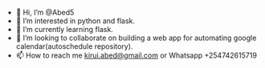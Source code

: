 - 👋 Hi, I’m @Abed5
- 👀 I’m interested in python and flask.
- 🌱 I’m currently learning flask.
- 💞️ I’m looking to collaborate on building a web app for automating google calendar(autoschedule repository).
- 📫 How to reach me kirui.abed@gmail.com or Whatsapp +254742615719

<!---
Abed5/Abed5 is a ✨ special ✨ repository because its `README.md` (this file) appears on your GitHub profile.
You can click the Preview link to take a look at your changes.
--->
